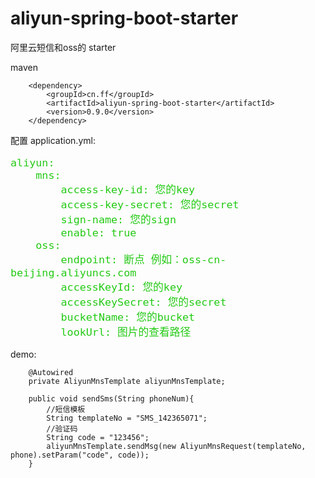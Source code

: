# aliyun-spring-boot-starter

阿里云短信和oss的 starter

maven 

```
	<dependency>
		<groupId>cn.ff</groupId>
		<artifactId>aliyun-spring-boot-starter</artifactId>
		<version>0.9.0</version>
	</dependency>
```
配置 application.yml:
<font color='#23ca14' size=4 >

```
aliyun:
    mns:
        access-key-id: 您的key
        access-key-secret: 您的secret
        sign-name: 您的sign
        enable: true
    oss:
        endpoint: 断点 例如：oss-cn-beijing.aliyuncs.com
        accessKeyId: 您的key
        accessKeySecret: 您的secret
        bucketName: 您的bucket
        lookUrl: 图片的查看路径
```
</font>
demo:

```
	@Autowired
    private AliyunMnsTemplate aliyunMnsTemplate;
	
	public void sendSms(String phoneNum){
		//短信模板
		String templateNo = "SMS_142365071";
		//验证码
		String code = "123456";
		aliyunMnsTemplate.sendMsg(new AliyunMnsRequest(templateNo, phone).setParam("code", code));
	}
```
